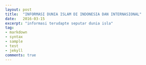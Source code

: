 ```yaml
---
layout: post
title:  "INFORMASI DUNIA ISLAM DI INDONESIA DAN INTERNASIONAL"
date:   2016-03-15
excerpt: "informasi terudapte seputar dunia isla"
tag:
- markdown 
- syntax
- sample
- test
- jekyll
comments: true
---
```

